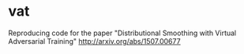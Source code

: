 # vat
Reproducing code for the paper "Distributional Smoothing with Virtual Adversarial Training" http://arxiv.org/abs/1507.00677
